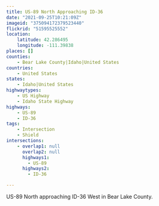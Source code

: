 ```yaml
---
title: US-89 North Approaching ID-36
date: "2021-09-25T10:21:09Z"
imageid: "375094172379523440"
flickrid: "51595525552"
location:
    latitude: 42.286495
    longitude: -111.39838
places: []
counties:
    - Bear Lake County|Idaho|United States
countries:
    - United States
states:
    - Idaho|United States
highwaytypes:
    - US Highway
    - Idaho State Highway
highways:
    - US-89
    - ID-36
tags:
    - Intersection
    - Shield
intersections:
    - overlap1: null
      overlap2: null
      highways1:
        - US-89
      highways2:
        - ID-36

---
```

US-89 North approaching ID-36 West in Bear Lake County.